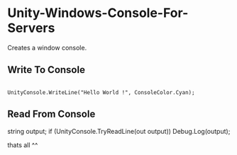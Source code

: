 # Unity-Windows-Console-For-Servers
Creates a window console.

<h2>Write To Console</h2>
<pre><code class='language-cs'>
UnityConsole.WriteLine("Hello World !", ConsoleColor.Cyan);
</code></pre>


<h2>Read From Console</h2>
string output;
if (UnityConsole.TryReadLine(out output))
    Debug.Log(output);


thats all ^^
